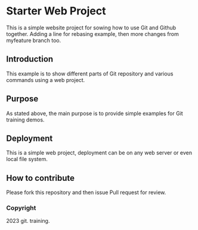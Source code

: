 # Starter Web Project

This is a simple website project for sowing how to use Git and Github together. Adding a line for rebasing example, then more changes from myfeature branch too. 

## Introduction

This example is to show different parts of Git repository and various commands using a web project.

## Purpose

As stated above, the main purpose is to provide simple examples for Git training demos.

## Deployment

This is a simple web project, deployment can be on any web server or even local file system.

## How to contribute

Please fork this repository and then issue Pull request for review.

### Copyright

2023 git. training.

